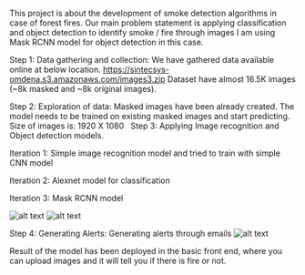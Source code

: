 This project is about the development of smoke detection algorithms in case of forest fires.
Our main problem statement is applying classification and object detection to identify smoke / fire through images
I am using Mask RCNN model for object detection in this case.

Step 1: Data gathering and collection:
We have gathered data available online at below location.
https://sintecsys-omdena.s3.amazonaws.com/images3.zip
Dataset have almost 16.5K images (~8k masked and ~8k original images). 

Step 2: Exploration of data:
Masked images have been already created. The model needs to be trained on existing masked images and start predicting.
Size of images is: 1920 X 1080
 
Step 3: Applying Image recognition and Object detection models.

Iteration 1:  Simple image recognition model and tried to train with simple CNN model

Iteration 2: Alexnet model for classification


Iteration 3: Mask RCNN model

![alt text](https://i.ibb.co/VDXNhgN/Screen-Shot-2020-04-28-at-4-13-10-AM.png)
![alt text](https://i.ibb.co/n0vRYGZ/Screen-Shot-2020-04-28-at-4-13-20-AM.png)

Step 4:
Generating Alerts: Generating alerts through emails
![alt text](https://i.ibb.co/f8C2Fts/Screen-Shot-2020-04-28-at-4-13-33-AM.png)



Result of the model has been deployed in the basic front end, where you can upload images and it will tell you if there is fire or not.
